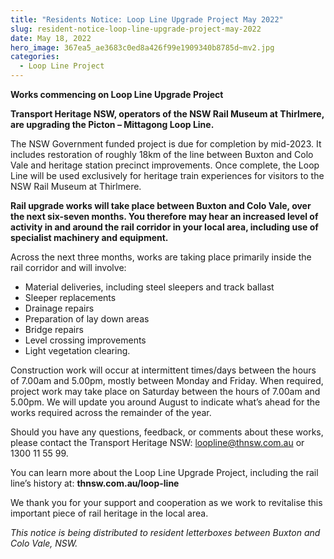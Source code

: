 ```yaml
---
title: "Residents Notice: Loop Line Upgrade Project May 2022"
slug: resident-notice-loop-line-upgrade-project-may-2022
date: May 18, 2022
hero_image: 367ea5_ae3683c0ed8a426f99e1909340b8785d~mv2.jpg
categories:
  - Loop Line Project
---
```



**Works commencing on Loop Line Upgrade Project**

**Transport Heritage NSW, operators of the NSW Rail Museum at Thirlmere, are upgrading the Picton – Mittagong Loop Line.**

The NSW Government funded project is due for completion by mid-2023. It includes restoration of roughly 18km of the line between Buxton and Colo Vale and heritage station precinct improvements. Once complete, the Loop Line will be used exclusively for heritage train experiences for visitors to the NSW Rail Museum at Thirlmere.

**Rail upgrade works will take place between Buxton and Colo Vale, over the next six-seven months. You therefore may hear an increased level of activity in and around the rail corridor in your local area, including use of specialist machinery and equipment.**

Across the next three months, works are taking place primarily inside the rail corridor and will involve:

* Material deliveries, including steel sleepers and track ballast
* Sleeper replacements
* Drainage repairs
* Preparation of lay down areas
* Bridge repairs
* Level crossing improvements
* Light vegetation clearing.

Construction work will occur at intermittent times/days between the hours of 7.00am and 5.00pm, mostly between Monday and Friday. When required, project work may take place on Saturday between the hours of 7.00am and 5.00pm. We will update you around August to indicate what’s ahead for the works required across the remainder of the year.

Should you have any questions, feedback, or comments about these works, please contact the Transport Heritage NSW: [loopline@thnsw.com.au](mailto:loopline@thnsw.com.au) or 1300 11 55 99.

You can learn more about the Loop Line Upgrade Project, including the rail line’s history at: **thnsw.com.au/loop-line**

We thank you for your support and cooperation as we work to revitalise this important piece of rail heritage in the local area.

*This notice is being distributed to resident letterboxes between Buxton and Colo Vale, NSW.*
